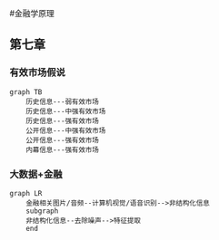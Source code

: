 #金融学原理

## 第七章

### 有效市场假说

```mermaid
graph TB
	历史信息---弱有效市场
	历史信息---中强有效市场
	历史信息---强有效市场
	公开信息---中强有效市场
	公开信息---强有效市场
	内幕信息---强有效市场
```
### 大数据+金融

```mermaid
graph LR
	金融相关图片/音频--计算机视觉/语音识别-->非结构化信息
	subgraph 
	非结构化信息--去除噪声-->特征提取
	end

```
